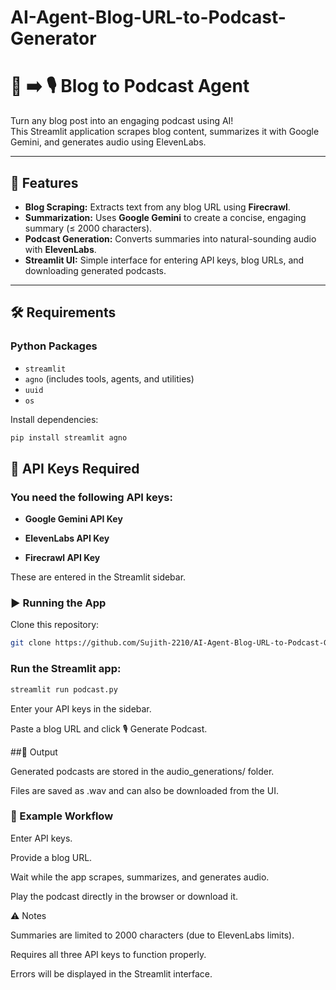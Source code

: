 # AI-Agent-Blog-URL-to-Podcast-Generator
# 📰 ➡️ 🎙️ Blog to Podcast Agent

Turn any blog post into an engaging podcast using AI!  
This Streamlit application scrapes blog content, summarizes it with Google Gemini, and generates audio using ElevenLabs.  

---

## 🚀 Features
- **Blog Scraping:** Extracts text from any blog URL using **Firecrawl**.  
- **Summarization:** Uses **Google Gemini** to create a concise, engaging summary (≤ 2000 characters).  
- **Podcast Generation:** Converts summaries into natural-sounding audio with **ElevenLabs**.  
- **Streamlit UI:** Simple interface for entering API keys, blog URLs, and downloading generated podcasts.  

---

## 🛠️ Requirements

### Python Packages
- `streamlit`
- `agno` (includes tools, agents, and utilities)
- `uuid`
- `os`

Install dependencies:
```bash
pip install streamlit agno
```

## 🔑 API Keys Required

### You need the following API keys:

- **Google Gemini API Key**

- **ElevenLabs API Key**

- **Firecrawl API Key**

These are entered in the Streamlit sidebar.

### ▶️ Running the App

Clone this repository:
```bash
git clone https://github.com/Sujith-2210/AI-Agent-Blog-URL-to-Podcast-Generator.git
```

### Run the Streamlit app:
```bash
streamlit run podcast.py
```

Enter your API keys in the sidebar.

Paste a blog URL and click 🎙️ Generate Podcast.

##📂 Output

Generated podcasts are stored in the audio_generations/ folder.

Files are saved as .wav and can also be downloaded from the UI.

### 📝 Example Workflow

Enter API keys.

Provide a blog URL.

Wait while the app scrapes, summarizes, and generates audio.

Play the podcast directly in the browser or download it.

⚠️ Notes

Summaries are limited to 2000 characters (due to ElevenLabs limits).

Requires all three API keys to function properly.

Errors will be displayed in the Streamlit interface.
